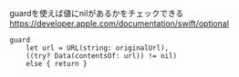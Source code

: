 guardを使えば値にnilがあるかをチェックできる
https://developer.apple.com/documentation/swift/optional

```
guard
    let url = URL(string: originalUrl),
    ((try? Data(contentsOf: url)) != nil)
    else { return }
```
